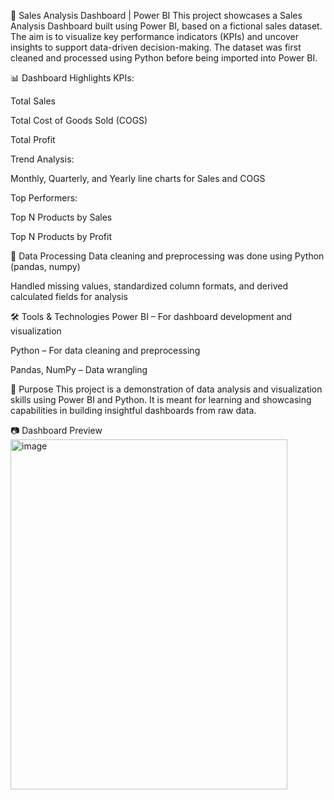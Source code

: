 🛒 Sales Analysis Dashboard | Power BI
This project showcases a Sales Analysis Dashboard built using Power BI, based on a fictional sales dataset. The aim is to visualize key performance indicators (KPIs) and uncover insights to support data-driven decision-making. The dataset was first cleaned and processed using Python before being imported into Power BI.

📊 Dashboard Highlights
KPIs:

Total Sales

Total Cost of Goods Sold (COGS)

Total Profit

Trend Analysis:

Monthly, Quarterly, and Yearly line charts for Sales and COGS

Top Performers:

Top N Products by Sales

Top N Products by Profit

🧹 Data Processing
Data cleaning and preprocessing was done using Python (pandas, numpy)

Handled missing values, standardized column formats, and derived calculated fields for analysis

🛠️ Tools & Technologies
Power BI – For dashboard development and visualization

Python – For data cleaning and preprocessing

Pandas, NumPy – Data wrangling

📌 Purpose
This project is a demonstration of data analysis and visualization skills using Power BI and Python. It is meant for learning and showcasing capabilities in building insightful dashboards from raw data.

📷 Dashboard Preview
<img width="443" height="560" alt="image" src="https://github.com/user-attachments/assets/0032176e-26c2-4487-882f-db7e5f4936d5" />
